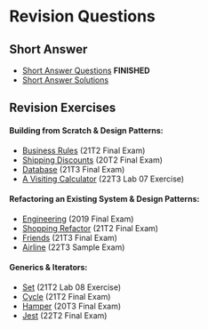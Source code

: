 # Revision Questions

## Short Answer
- [Short Answer Questions](/z5418973/spec/ShortAnswer.md) **FINISHED**
- [Short Answer Solutions](/z5418973/spec/ShortAnswerSolutions.md)

## Revision Exercises

#### Building from Scratch & Design Patterns:

- [Business Rules](/z5418973/spec/BusinessRules.md) (21T2 Final Exam)
- [Shipping Discounts](/z5418973/spec/ShippingDiscounts.md) (20T2 Final Exam)
- [Database](/z5418973/spec/Database.md) (21T3 Final Exam)
- [A Visiting Calculator](/z5418973/spec/VisitingCalculator.md) (22T3 Lab 07 Exercise)

#### Refactoring an Existing System & Design Patterns:

- [Engineering](/z5418973/spec/Engineering.md) (2019 Final Exam)
- [Shopping Refactor](/z5418973/spec/ShoppingRefactor.md) (21T2 Final Exam)
- [Friends](/z5418973/spec/Friends.md) (21T3 Final Exam)
- [Airline](/z5418973/spec/Airline.md) (22T3 Sample Exam)

#### Generics & Iterators:

- [Set](/z5418973/spec/Set.md) (21T2 Lab 08 Exercise)
- [Cycle](/z5418973/spec/Cycle.md) (21T2 Final Exam)
- [Hamper](/z5418973/spec/Hamper.md) (20T3 Final Exam)
- [Jest](/z5418973/spec/Jest.md) (22T2 Final Exam)
